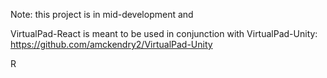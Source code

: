 Note: this project is in mid-development and 

VirtualPad-React is meant to be used in conjunction with VirtualPad-Unity: https://github.com/amckendry2/VirtualPad-Unity

R
